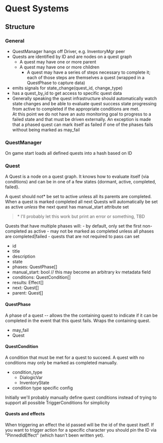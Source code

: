 # Quest Systems

## Structure

### General
- QuestManager hangs off Driver, e.g. InventoryMgr peer
- Quests are identified by ID and are nodes on a quest graph
  - A quest may have one or more parent
  - A quest may have one or more children
	- A quest may have a series of steps necessary to complete it; each of those
		steps are themselves a quest (wrapped in a QuestPhase to capture data)
- emits signals for state_change(quest_id, change_type)
- has a quest_by_id to get access to specific quest data
- Generally speaking the quest infrastructure should automatically watch state
	changes and be able to evaluate quest success state progressing from active
	to completed if the appropriate conditions are met.  
	At this point we do not have an auto monitoring  goal to progress to a failed
	state and that must be driven externally. An exception is made that a phased
	quest can mark itself as failed if one of the phases fails without being marked
	as may_fail

### QuestManager

On game start loads all defined quests into a hash based on ID

### Quest

A Quest is a node on a quest graph. It knows how to evaluate itself (via
conditions) and can be in one of a few states {dormant, active, completed,
failed}.

A quest should not* be set to active unless all its parents are completed.
When a quest is marked completed all next Quests will automatically be set as
active _unless_ the next quest has manual_start attribute set

> \* I'll probably let this work but print an error or something, TBD

Quests that have multiple phases will:
	- by default, only set the first non-completed as active
	- may not be marked as completed unless all phases are completed|failed
		- quests that are not required to pass can set 

- id
- title
- description
- state
- phases: QuestPhase[]
- manual_start: bool // this may become an arbitrary kv metadata field
- conditions: QuestCondition[]
- results: Effect[]
- next: Quest[]
- parent: Quest[]

#### QuestPhase
A phase of a quest -- allows the the containing quest to indicate if it can
be completed in the event that this quest fails. Wraps the containing quest.

- may_fail
- Quest

#### QuestCondition
A condition that must be met for a quest to succeed. A quest with no conditions
may only be marked as completed manually.

- condition_type
  - DialogicVar
  - InventoryState
- condition type specific config

Initially we'll probably manually define quest conditions instead of trying to
support all possible TriggerConditions for simplicity

#### Quests and effects
When triggering an effect the id passed will be the id of the quest itself.
If you want to trigger action for a specific character you should pin the ID
via "PinnedIdEffect" (which hasn't been written yet).